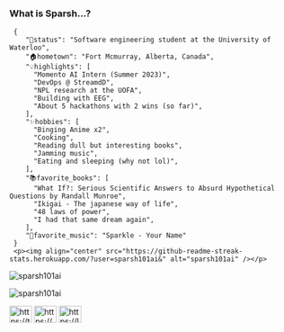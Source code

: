   <h3 align="left">What is Sparsh...?</h3>
  
     {
        "💼status": "Software engineering student at the University of Waterloo",
        "🏠hometown": "Fort Mcmurray, Alberta, Canada",
        "💡highlights": [
          "Momento AI Intern (Summer 2023)",
          "DevOps @ StreamdD",
          "NPL research at the UOFA", 
          "Building with EEG",
          "About 5 hackathons with 2 wins (so far)",
        ],
        "✨hobbies": [
          "Binging Anime x2",
          "Cooking",
          "Reading dull but interesting books",
          "Jamming music",
          "Eating and sleeping (why not lol)",
        ],
        "📚favorite_books": [
          "What If?: Serious Scientific Answers to Absurd Hypothetical Questions by Randall Munroe",
          "Ikigai - The japanese way of life",
          "48 laws of power",
          "I had that same dream again",
        ],
        "🎵favorite_music": "Sparkle - Your Name"
     }
     <p><img align="center" src="https://github-readme-streak-stats.herokuapp.com/?user=sparsh101ai&" alt="sparsh101ai" /></p>


<p><img align="center" src="https://github-readme-streak-stats.herokuapp.com/?user=sparsh101ai&" alt="sparsh101ai" /></p>

<p><img align="center" src="https://github-readme-stats.vercel.app/api/top-langs?username=sparsh101ai&show_icons=true&locale=en&layout=compact" alt="sparsh101ai" /></p>



<p align="left">
<a href="https://twitter.com/https://twitter.com/i/flow/login?redirect_after_login=%2fsparshp40310320%3flang%3den" target="blank"><img align="center" src="https://raw.githubusercontent.com/rahuldkjain/github-profile-readme-generator/master/src/images/icons/Social/twitter.svg" alt="https://twitter.com/i/flow/login?redirect_after_login=%2fsparshp40310320%3flang%3den" height="30" width="40" /></a>
<a href="https://linkedin.com/in/https://www.linkedin.com/in/sparsh-patel-54762b186/" target="blank"><img align="center" src="https://raw.githubusercontent.com/rahuldkjain/github-profile-readme-generator/master/src/images/icons/Social/linked-in-alt.svg" alt="https://www.linkedin.com/in/sparsh-patel-54762b186/" height="30" width="40" /></a>
<a href="[https://www.leetcode.com/https://leetcode.com/sparshpatel6165/](https://leetcode.com/sparshpatel6165/)" target="blank"><img align="center" src="https://raw.githubusercontent.com/rahuldkjain/github-profile-readme-generator/master/src/images/icons/Social/leet-code.svg" alt="https://leetcode.com/sparshpatel6165/" height="30" width="40" /></a>
</p>
